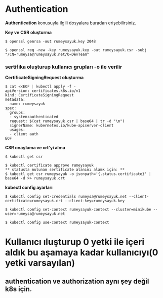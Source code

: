# Authentication
**Authentication** konusuyla ilgili dosyalara buradan erişebilirsiniz.



**Key ve CSR oluşturma**
```
$ openssl genrsa -out rumeysayuk.key 2048 

$ openssl req -new -key rumeysayuk.key -out rumeysayuk.csr -subj "/CN=rumeysa@rumeysayuk.net/O=DevTeam"
```
### sertifika oluşturup kullanıcı grupları -o ile verilir


**CertificateSigningRequest oluşturma**

```
$ cat <<EOF | kubectl apply -f -
apiVersion: certificates.k8s.io/v1
kind: CertificateSigningRequest
metadata:
  name: rumeysayuk
spec:
  groups:
  - system:authenticated
  request: $(cat rumeysayuk.csr | base64 | tr -d "\n")
  signerName: kubernetes.io/kube-apiserver-client
  usages:
  - client auth
EOF
```

**CSR onaylama ve crt'yi alma**

```
$ kubectl get csr

$ kubectl certificate approve rumeysayuk
** statusta nulunan sertificate alanını alamk için: **
$ kubectl get csr rumeysayuk -o jsonpath='{.status.certificate}' | base64 -d >> rumeysayuk.crt 
```


**kubectl config ayarları**

```
$ kubectl config set-credentials rumeysa@rumeysayuk.net --client-certificate=rumeysayuk.crt --client-key=rumeysayuk.key

$ kubectl config set-context rumeysayuk-context --cluster=minikube --user=rumeysa@rumeysayuk.net

$ kubectl config use-context rumeysayuk-context
```

# Kullanıcı ıluşturup 0 yetki ile içeri aldık bu aşamaya kadar kullanıcıyı(0 yetki varsayılan)

## authentication ve authorization aynı şey değil k8s için.


